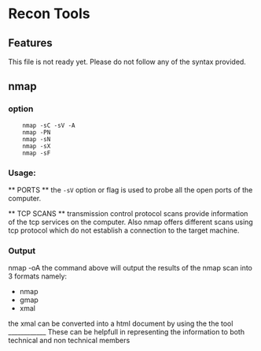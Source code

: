 # Recon Tools

## Features
This file is not ready yet. Please do not follow any of the syntax provided.
## nmap 

### option

```
    nmap -sC -sV -A
    nmap -PN
    nmap -sN
    nmap -sX
    nmap -sF
```
### Usage:
** PORTS **
the  ``-sV``  option or flag is used to probe all the open  ports of the computer.

** TCP SCANS **
transmission control protocol scans provide information of the tcp services on the computer. Also nmap offers different scans using tcp protocol which do not establish a connection to the target machine.

### Output
nmap -oA 
the command above will output the results of the nmap scan into 3 formats namely:
* nmap 
* gmap
* xmal

the xmal can be converted into a html document by using the the tool ____________
These can be helpfull in representing the information to both technical and non technical members

